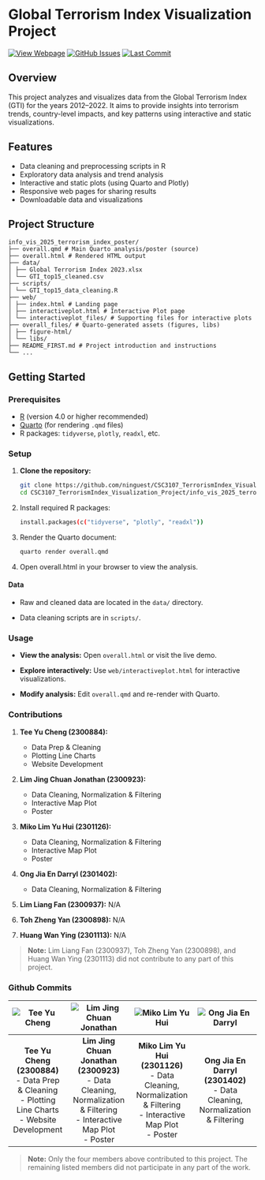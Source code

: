 # Global Terrorism Index Visualization Project

[![View Webpage](https://img.shields.io/badge/View%20Webpage-Live%20Demo-2ea44f?logo=github)](https://ninguest.github.io/CSC3107_TerrorismIndex_Visualization_Project/)
[![GitHub Issues](https://img.shields.io/github/issues/ninguest/CSC3107_TerrorismIndex_Visualization_Project)](https://github.com/ninguest/CSC3107_TerrorismIndex_Visualization_Project/issues)
[![Last Commit](https://img.shields.io/github/last-commit/ninguest/CSC3107_TerrorismIndex_Visualization_Project)](https://github.com/ninguest/CSC3107_TerrorismIndex_Visualization_Project/commits/main)

## Overview

This project analyzes and visualizes data from the Global Terrorism Index (GTI) for the years 2012–2022. It aims to provide insights into terrorism trends, country-level impacts, and key patterns using interactive and static visualizations.

## Features

- Data cleaning and preprocessing scripts in R
- Exploratory data analysis and trend analysis
- Interactive and static plots (using Quarto and Plotly)
- Responsive web pages for sharing results
- Downloadable data and visualizations

## Project Structure

```
info_vis_2025_terrorism_index_poster/ 
├── overall.qmd # Main Quarto analysis/poster (source) 
├── overall.html # Rendered HTML output 
├── data/ 
│ ├── Global Terrorism Index 2023.xlsx 
│ └── GTI_top15_cleaned.csv 
├── scripts/ 
│ └── GTI_top15_data_cleaning.R 
├── web/ 
│ ├── index.html # Landing page 
│ ├── interactiveplot.html # Interactive Plot page 
│ └── interactiveplot_files/ # Supporting files for interactive plots 
├── overall_files/ # Quarto-generated assets (figures, libs) 
│ ├── figure-html/ 
│ └── libs/ 
├── README_FIRST.md # Project introduction and instructions 
└── ...
```

## Getting Started

### Prerequisites

- [R](https://cran.r-project.org/) (version 4.0 or higher recommended)
- [Quarto](https://quarto.org/) (for rendering `.qmd` files)
- R packages: `tidyverse`, `plotly`, `readxl`, etc.

### Setup

1. **Clone the repository:**
   ```sh
   git clone https://github.com/ninguest/CSC3107_TerrorismIndex_Visualization_Project.git
   cd CSC3107_TerrorismIndex_Visualization_Project/info_vis_2025_terrorism_index_poster
   ```

2. Install required R packages:
    ```sh
    install.packages(c("tidyverse", "plotly", "readxl"))
    ```

3. Render the Quarto document:
    ```sh
    quarto render overall.qmd
    ```

4. Open overall.html in your browser to view the analysis.

#### Data 

- Raw and cleaned data are located in the `data/` directory.
  
- Data cleaning scripts are in `scripts/`.

### Usage 

- **View the analysis:** Open `overall.html` or visit the live demo.
  
- **Explore interactively:** Use `web/interactiveplot.html` for interactive visualizations.
  
- **Modify analysis:** Edit `overall.qmd` and re-render with Quarto.

### Contributions

1. **Tee Yu Cheng (2300884):** 
    - Data Prep & Cleaning 
    - Plotting Line Charts
    - Website Development

2. **Lim Jing Chuan Jonathan (2300923):**
    - Data Cleaning, Normalization & Filtering
    - Interactive Map Plot
    - Poster

3. **Miko Lim Yu Hui (2301126):**
    - Data Cleaning, Normalization & Filtering
    - Interactive Map Plot
    - Poster

4. **Ong Jia En Darryl (2301402):** 
    - Data Cleaning, Normalization & Filtering

5. **Lim Liang Fan (2300937):** N/A

6. **Toh Zheng Yan (2300898):** N/A

7. **Huang Wan Ying (2301113):** N/A

> **Note:** Lim Liang Fan (2300937), Toh Zheng Yan (2300898), and Huang Wan Ying (2301113) did not contribute to any part of this project.

### Github Commits

| ![Tee Yu Cheng](contributions/9guest.png) | ![Lim Jing Chuan Jonathan](contributions/jonathanljc.png) | ![Miko Lim Yu Hui](contributions/mikolim19.png) | ![Ong Jia En Darryl](contributions/shxclone.png) |
|:-----------------------------------------:|:--------------------------------------------------------:|:-----------------------------------------------:|:------------------------------------------------:|
| **Tee Yu Cheng (2300884)**<br>- Data Prep & Cleaning<br>- Plotting Line Charts<br>- Website Development | **Lim Jing Chuan Jonathan (2300923)**<br>- Data Cleaning, Normalization & Filtering<br>- Interactive Map Plot<br>- Poster | **Miko Lim Yu Hui (2301126)**<br>- Data Cleaning, Normalization & Filtering<br>- Interactive Map Plot<br>- Poster | **Ong Jia En Darryl (2301402)**<br>- Data Cleaning, Normalization & Filtering |

> **Note:** Only the four members above contributed to this project. The remaining listed members did not participate in any part of the work.